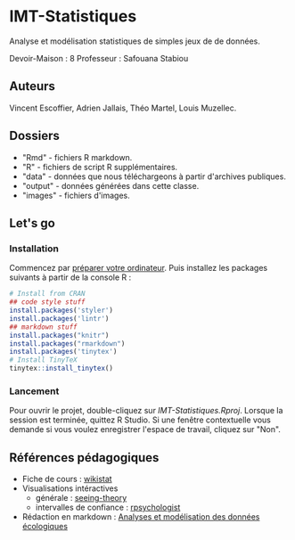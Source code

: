 # IMT-Statistiques

Analyse et modélisation statistiques de simples jeux de de données.

Devoir-Maison : 8
Professeur : Safouana Stabiou

## Auteurs

Vincent Escoffier, Adrien Jallais, Théo Martel, Louis Muzellec.

## Dossiers

+ "Rmd" - fichiers R markdown.
+ "R" - fichiers de script R supplémentaires.
+ "data" - données que nous téléchargeons à partir d'archives publiques.
+ "output" - données générées dans cette classe.
+ "images" - fichiers d'images.

## Let's go

### Installation

Commencez par [préparer votre ordinateur](https://www.middleprofessor.com/files/applied-biostatistics_bookdown/_book/appendix-1-getting-started-with-r.html).
Puis installez les packages suivants à partir de la console R :

```R
# Install from CRAN
## code style stuff
install.packages('styler')
install.packages('lintr')
## markdown stuff
install.packages("knitr")
install.packages("rmarkdown") 
install.packages('tinytex')
# Install TinyTeX
tinytex::install_tinytex()
```

### Lancement

Pour ouvrir le projet, double-cliquez sur *IMT-Statistiques.Rproj*.
Lorsque la session est terminée, quittez R Studio. Si une fenêtre contextuelle vous demande si vous voulez enregistrer l'espace de travail, cliquez sur "Non". 

## Références pédagogiques

- Fiche de cours : [wikistat](http://wikistat.fr/)
- Visualisations intéractives
  - générale :  [seeing-theory](https://seeing-theory.brown.edu/)
  - intervalles de confiance : [rpsychologist](https://rpsychologist.com/viz)
- Rédaction en markdown : [Analyses et modélisation des données écologiques](https://pmarchand1.github.io/ECL7102/)
